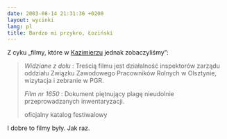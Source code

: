 ```yaml
---
date: 2003-08-14 21:31:36 +0200
layout: wycinki
lang: pl
title: Bardzo mi przykro, Łoziński
---
```


Z cyku „filmy, które w [Kazimierzu](http://latofilmow.pl/ 'guess what, 9. Lato Filmów') jednak zobaczyliśmy”:

> <cite>Widziane z dołu</cite>
> : Treścią filmu jest działalność inspektorów zarządu oddziału Związku Zawodowego Pracowników Rolnych w Olsztynie, wizytacja i zebranie w PGR.
>
> <cite>Film nr 1650</cite>
> : Dokument piętnujący plagę nieudolnie przeprowadzanych inwentaryzacji.
>
> oficjalny katalog festiwalowy

I dobre to filmy były. Jak  raz.
